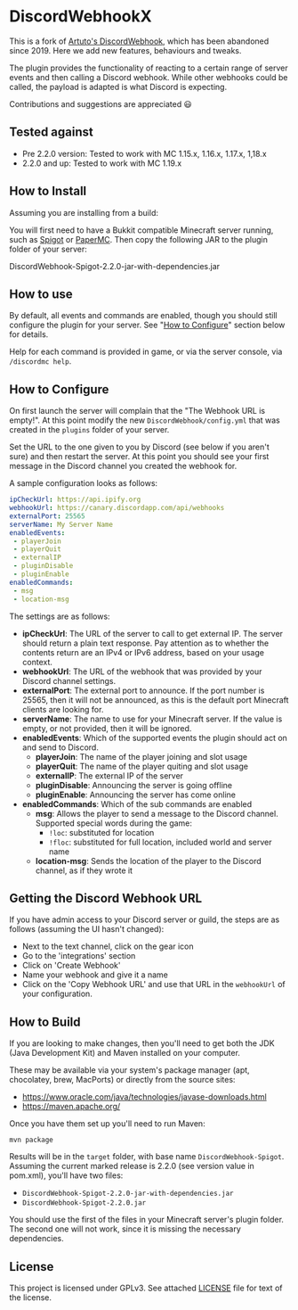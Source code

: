 # DiscordWebhookX

This is a fork of [Artuto's DiscordWebhook](https://www.spigotmc.org/resources/discord-webhook.51537/),
which has been abandoned since 2019. Here we add new
features, behaviours and tweaks.

The plugin provides the functionality of reacting to a certain range
of server events and then calling a Discord webhook. While other
webhooks could be called, the payload is adapted is what Discord is
expecting.

Contributions and suggestions are appreciated 😃

## Tested against

 - Pre 2.2.0 version: Tested to work with MC 1.15.x, 1.16.x, 1.17.x, 1,18.x
 - 2.2.0 and up: Tested to work with MC 1.19.x

## How to Install

Assuming you are installing from a build:

You will first need to have a Bukkit compatible Minecraft server
running, such as [Spigot](https://www.spigotmc.org/) or
[PaperMC](https://papermc.io/). Then copy the following JAR to the plugin
folder of your server:

DiscordWebhook-Spigot-2.2.0-jar-with-dependencies.jar

## How to use

By default, all events and commands are enabled, though you should still
configure the plugin for your server. See "[How to Configure](#how-to-configure)"
section below for details.

Help for each command is provided in game, or via the server console, via
`/discordmc help`.

## How to Configure

On first launch the server will complain that the "The Webhook URL is empty!".
At this point modify the new `DiscordWebhook/config.yml` that was created
in the `plugins` folder of your server.

Set the URL to the one given to you by Discord (see below if you aren't sure)
and then restart the server. At this point you should see your first message
in the Discord channel you created the webhook for.

A sample configuration looks as follows:

```yaml
ipCheckUrl: https://api.ipify.org
webhookUrl: https://canary.discordapp.com/api/webhooks
externalPort: 25565
serverName: My Server Name
enabledEvents:
 - playerJoin
 - playerQuit
 - externalIP
 - pluginDisable
 - pluginEnable
enabledCommands:
 - msg
 - location-msg
```

The settings are as follows:

 - **ipCheckUrl**: The URL of the server to call to get external IP. The
   server should return a plain text response. Pay attention as to whether
   the contents return are an IPv4 or IPv6 address, based on your usage
   context.
 - **webhookUrl**: The URL of the webhook that was provided by your Discord
   channel settings.
 - **externalPort**: The external port to announce. If the port number is
   25565, then it will not be announced, as this is the default port
   Minecraft clients are looking for.
 - **serverName**: The name to use for your Minecraft server. If the value is
   empty, or not provided, then it will be ignored.
 - **enabledEvents**: Which of the supported events the plugin should act
   on and send to Discord.
   - **playerJoin**: The name of the player joining and slot usage
   - **playerQuit**: The name of the player quiting and slot usage
   - **externalIP**: The external IP of the server
   - **pluginDisable**: Announcing the server is going offline
   - **pluginEnable**: Announcing the server has come online
 - **enabledCommands**: Which of the sub commands are enabled
   - **msg**: Allows the player to send a message to the Discord channel. Supported special words during the game:
     - `!loc`: substituted for location
     - `!floc`: substituted for full location, included world and server name
   - **location-msg**: Sends the location of the player to the Discord channel,
     as if they wrote it


## Getting the Discord Webhook URL

If you have admin access to your Discord server or guild, the steps are
as follows (assuming the UI hasn't changed):

 - Next to the text channel, click on the gear icon
 - Go to the 'integrations' section
 - Click on 'Create Webhook'
 - Name your webhook and give it a name
 - Click on the 'Copy Webhook URL' and use that URL in the `webhookUrl`
   of your configuration.

## How to Build

If you are looking to make changes, then you'll need to get both the JDK
(Java Development Kit) and Maven installed on your computer.

These may be available via your system's package manager (apt, chocolatey, brew, MacPorts) or directly from the source sites:

  - https://www.oracle.com/java/technologies/javase-downloads.html
  - https://maven.apache.org/

Once you have them set up you'll need to run Maven:

```
mvn package
```

Results will be in the `target` folder, with base name
`DiscordWebhook-Spigot`. Assuming the current marked release is 2.2.0
(see version value in pom.xml), you'll have two files:

  - `DiscordWebhook-Spigot-2.2.0-jar-with-dependencies.jar`
  - `DiscordWebhook-Spigot-2.2.0.jar`

  You should use the first of the files in your Minecraft server's plugin
  folder. The second one will not work, since it is missing the necessary
  dependencies.

  ## License

  This project is licensed under GPLv3. See attached [LICENSE](./LICENSE)
  file for text of the license.